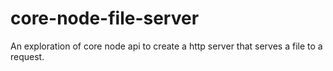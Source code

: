 # core-node-file-server
An exploration of core node api to create a http server that serves a file to a request.
